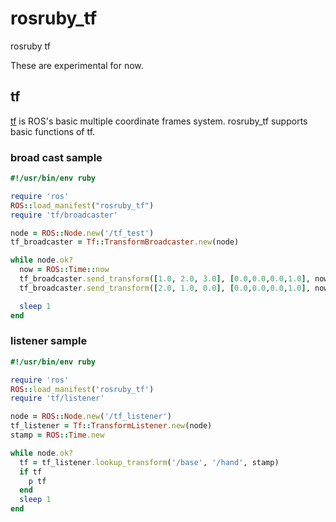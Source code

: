 rosruby_tf
==========

rosruby tf

These are experimental for now.

tf
--------------------

[tf](http://ros.org/wiki/tf) is ROS's basic multiple coordinate frames system.
rosruby_tf supports basic functions of tf.


### broad cast sample ###

```ruby
#!/usr/bin/env ruby

require 'ros'
ROS::load_manifest("rosruby_tf")
require 'tf/broadcaster'

node = ROS::Node.new('/tf_test')
tf_broadcaster = Tf::TransformBroadcaster.new(node)

while node.ok?
  now = ROS::Time::now
  tf_broadcaster.send_transform([1.0, 2.0, 3.0], [0.0,0.0,0.0,1.0], now, '/base', '/shoulder')
  tf_broadcaster.send_transform([2.0, 1.0, 0.0], [0.0,0.0,0.0,1.0], now, '/shoulder', '/hand')

  sleep 1
end
```

### listener sample ###
```ruby
#!/usr/bin/env ruby

require 'ros'
ROS::load_manifest('rosruby_tf')
require 'tf/listener'

node = ROS::Node.new('/tf_listener')
tf_listener = Tf::TransformListener.new(node)
stamp = ROS::Time.new

while node.ok?
  tf = tf_listener.lookup_transform('/base', '/hand', stamp)
  if tf
    p tf
  end
  sleep 1
end
```
